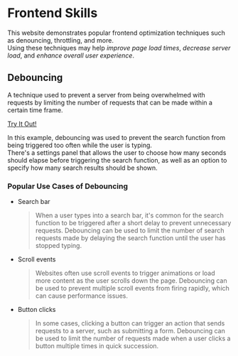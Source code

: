 # Frontend Skills

This website demonstrates popular frontend optimization techniques such as denouncing, throttling, and more.  
Using these techniques may help *improve page load times*, *decrease server load*, and *enhance overall user experience*.  

## Debouncing
A technique used to prevent a server from being overwhelmed with requests by limiting the number of requests that can be made within a certain time frame.  

[Try It Out!](https://frontendskills.on-cloud.eu.org/debounce/)  

In this example, debouncing was used to prevent the search function from being triggered too often while the user is typing.  
There's a settings panel that allows the user to choose how many seconds should elapse before triggering the search function, as well as an option to specify how many search results should be shown.

### Popular Use Cases of Debouncing
- Search bar  
    > When a user types into a search bar, it's common for the search function to be triggered after a short delay to prevent unnecessary requests. Debouncing can be used to limit the number of search requests made by delaying the search function until the user has stopped typing.

- Scroll events  
    > Websites often use scroll events to trigger animations or load more content as the user scrolls down the page. Debouncing can be used to prevent multiple scroll events from firing rapidly, which can cause performance issues.

- Button clicks  
    > In some cases, clicking a button can trigger an action that sends requests to a server, such as submitting a form. Debouncing can be used to limit the number of requests made when a user clicks a button multiple times in quick succession.
